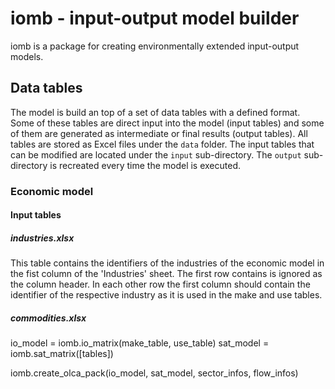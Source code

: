 # iomb - input-output model builder
iomb is a package for creating environmentally extended input-output models. 

## Data tables
The model is build an top of a set of data tables with a defined format. Some of
these tables are direct input into the model (input tables) and some of them are
generated as intermediate or final results (output tables). All tables are 
stored as Excel files under the `data` folder. The input tables that can be 
modified are located under the `input` sub-directory. The `output` sub-directory
is recreated every time the model is executed.

### Economic model

#### Input tables

##### industries.xlsx
This table contains the identifiers of the industries of the economic model in the
fist column of the 'Industries' sheet. The first row contains is ignored as the
column header. In each other row the first column should contain the identifier
of the respective industry as it is used in the make and use tables.
 
##### commodities.xlsx

 
io_model = iomb.io_matrix(make_table, use_table)
sat_model = iomb.sat_matrix([tables])

iomb.create_olca_pack(io_model, sat_model, sector_infos, flow_infos)